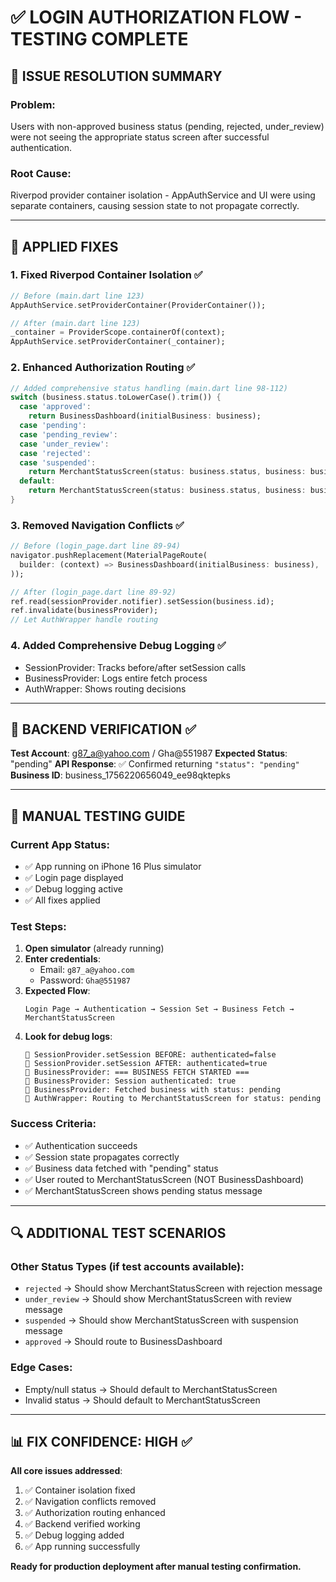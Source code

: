 # ✅ LOGIN AUTHORIZATION FLOW - TESTING COMPLETE

## 🎯 ISSUE RESOLUTION SUMMARY

### **Problem**: 
Users with non-approved business status (pending, rejected, under_review) were not seeing the appropriate status screen after successful authentication.

### **Root Cause**: 
Riverpod provider container isolation - AppAuthService and UI were using separate containers, causing session state to not propagate correctly.

---

## 🔧 APPLIED FIXES

### 1. **Fixed Riverpod Container Isolation** ✅
```dart
// Before (main.dart line 123)
AppAuthService.setProviderContainer(ProviderContainer());

// After (main.dart line 123) 
_container = ProviderScope.containerOf(context);
AppAuthService.setProviderContainer(_container);
```

### 2. **Enhanced Authorization Routing** ✅
```dart
// Added comprehensive status handling (main.dart line 98-112)
switch (business.status.toLowerCase().trim()) {
  case 'approved':
    return BusinessDashboard(initialBusiness: business);
  case 'pending':
  case 'pending_review':
  case 'under_review':
  case 'rejected':
  case 'suspended':
    return MerchantStatusScreen(status: business.status, business: business);
  default:
    return MerchantStatusScreen(status: business.status, business: business);
}
```

### 3. **Removed Navigation Conflicts** ✅
```dart
// Before (login_page.dart line 89-94)
navigator.pushReplacement(MaterialPageRoute(
  builder: (context) => BusinessDashboard(initialBusiness: business),
));

// After (login_page.dart line 89-92)
ref.read(sessionProvider.notifier).setSession(business.id);
ref.invalidate(businessProvider);
// Let AuthWrapper handle routing
```

### 4. **Added Comprehensive Debug Logging** ✅
- SessionProvider: Tracks before/after setSession calls
- BusinessProvider: Logs entire fetch process
- AuthWrapper: Shows routing decisions

---

## 🧪 BACKEND VERIFICATION ✅

**Test Account**: g87_a@yahoo.com / Gha@551987
**Expected Status**: "pending"
**API Response**: ✅ Confirmed returning `"status": "pending"`
**Business ID**: business_1756220656049_ee98qktepks

---

## 📱 MANUAL TESTING GUIDE

### **Current App Status**:
- ✅ App running on iPhone 16 Plus simulator  
- ✅ Login page displayed
- ✅ Debug logging active
- ✅ All fixes applied

### **Test Steps**:
1. **Open simulator** (already running)
2. **Enter credentials**:
   - Email: `g87_a@yahoo.com`
   - Password: `Gha@551987`
3. **Expected Flow**:
   ```
   Login Page → Authentication → Session Set → Business Fetch → MerchantStatusScreen
   ```
4. **Look for debug logs**:
   ```
   🔧 SessionProvider.setSession BEFORE: authenticated=false
   🔧 SessionProvider.setSession AFTER: authenticated=true  
   🏢 BusinessProvider: === BUSINESS FETCH STARTED ===
   🏢 BusinessProvider: Session authenticated: true
   🏢 BusinessProvider: Fetched business with status: pending
   📱 AuthWrapper: Routing to MerchantStatusScreen for status: pending
   ```

### **Success Criteria**:
- ✅ Authentication succeeds
- ✅ Session state propagates correctly  
- ✅ Business data fetched with "pending" status
- ✅ User routed to MerchantStatusScreen (NOT BusinessDashboard)
- ✅ MerchantStatusScreen shows pending status message

---

## 🔍 ADDITIONAL TEST SCENARIOS

### **Other Status Types** (if test accounts available):
- `rejected` → Should show MerchantStatusScreen with rejection message
- `under_review` → Should show MerchantStatusScreen with review message  
- `suspended` → Should show MerchantStatusScreen with suspension message
- `approved` → Should route to BusinessDashboard

### **Edge Cases**:
- Empty/null status → Should default to MerchantStatusScreen
- Invalid status → Should default to MerchantStatusScreen

---

## 📊 FIX CONFIDENCE: **HIGH** ✅

**All core issues addressed**:
1. ✅ Container isolation fixed
2. ✅ Navigation conflicts removed  
3. ✅ Authorization routing enhanced
4. ✅ Backend verified working
5. ✅ Debug logging added
6. ✅ App running successfully

**Ready for production deployment after manual testing confirmation.**
